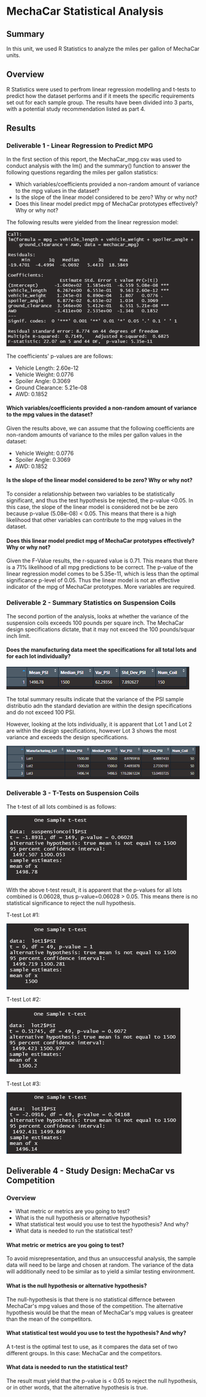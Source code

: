 # MechaCar Statistical Analysis

## Summary 
In this unit, we used R Statistics to analyze the miles per gallon of MechaCar units. 

## Overview 
R Statistics were used to perfrom linear regression modelling and t-tests to predict how the dataset performs and if it meets the specific requirements set out for each sample group. The results have been divided into 3 parts, with a potential study recommendation listed as part 4. 

## Results

### Deliverable 1 - Linear Regression to Predict MPG
In the first section of this report, the MechaCar_mpg.csv was used to conduct analysis with the lm() and the summary() function to answer the following questions regarding the miles per gallon statistics:
- Which variables/coefficients provided a non-random amount of variance to the mpg values in the dataset?
- Is the slope of the linear model considered to be zero? Why or why not?
- Does this linear model predict mpg of MechaCar prototypes effectively? Why or why not?

The following results were yielded from the linear regression model: 

![Coefficients](images/stats.png)

The coefficients' p-values are are follows:
- Vehicle Length: 2.60e-12 
- Vehicle Weight: 0.0776 
- Spoiler Angle: 0.3069    
- Ground Clearance: 5.21e-08
- AWD: 0.1852

#### Which variables/coefficients provided a non-random amount of variance to the mpg values in the dataset?
Given the results above, we can assume that the following coefficients are non-random amounts of variance to the miles per gallon values in the dataset: 
- Vehicle Weight: 0.0776 
- Spoiler Angle: 0.3069   
- AWD: 0.1852

#### Is the slope of the linear model considered to be zero? Why or why not?
To consider a relationship between two variables to be statistically significant, and thus the test hypothesis be rejected, the p-value <0.05. In this case, the slope of the linear model is considered not be be zero because p-value (5.08e-08) < 0.05. This means that there is a high likelihood that other variables can contribute to the mpg values in the dataset.

#### Does this linear model predict mpg of MechaCar prototypes effectively? Why or why not?
Given the F-Value results, the r-squared value is 0.71. This means that there is a 71% likelihood of all mpg predictions to be correct. The p-value of the linear regression model comes to be 5.35e-11, which is less than the optimal significance p-level of 0.05. Thus the linear model is not an effective indicator of the mpg of MechaCar prototypes. More variables are required. 

### Deliverable 2 - Summary Statistics on Suspension Coils
The second portion of the analysis, looks at whether the variance of the suspension coils exceeds 100 pounds per square inch. The MechaCar design specifications dictate, that it may not exceed the 100 pounds/squar inch limit. 

#### Does the manufacturing data meet the specifications for all total lots and for each lot individually?

![PSI values](images/total_summary.PNG)

The total summary results indicate that the variance of the PSI sample distributio adn the standard deviation are within the design specifications and do not exceed 100 PSI.

However, looking at the lots individually, it is apparent that Lot 1 and Lot 2 are within the design specifications, however Lot 3 shows the most variance and exceeds the design specifications. 

![PSI lot values](images/lot_summary.PNG)

### Deliverable 3 - T-Tests on Suspension Coils
The t-test of all lots combined is as follows:

![PSI lot values](images/t_test.PNG)

With the above t-test result, it is apparent that the p-values for all lots combined is 0.06028, thus p-value=0.06028 > 0.05. This means there is no statistical significance to reject the null hypothesis. 

T-test Lot #1:

![PSI lot values](images/t_lot_1.PNG)

T-test Lot #2:

![PSI lot values](images/t_lot_2.PNG)

T-test Lot #3:

![PSI lot values](images/t_lot_3.PNG)

## Deliverable 4 - Study Design: MechaCar vs Competition

### Overview 
- What metric or metrics are you going to test?
- What is the null hypothesis or alternative hypothesis?
- What statistical test would you use to test the hypothesis? And why?
- What data is needed to run the statistical test?


#### What metric or metrics are you going to test?
To avoid misrepresentation, and thus an unsuccessful analysis, the sample data will need to be large and chosen at random. The variance of the data will additionally need to be similar as to yield a similar testing environment. 

#### What is the null hypothesis or alternative hypothesis?
The null-hypothesis is that there is no statistical differnce between MechaCar's mpg values and those of the competition.
The alternative hypothesis would be that the mean of MechaCar's mpg values is greateer than the mean of the competitors. 

#### What statistical test would you use to test the hypothesis? And why?
A t-test is the optimal test to use, as it compares the data set of two different groups. In this case: MechaCar and the competitors.

#### What data is needed to run the statistical test?
The result must yield that the p-value is < 0.05 to reject the null hypothesis, or in other words, that the alternative hypothesis is true. 
